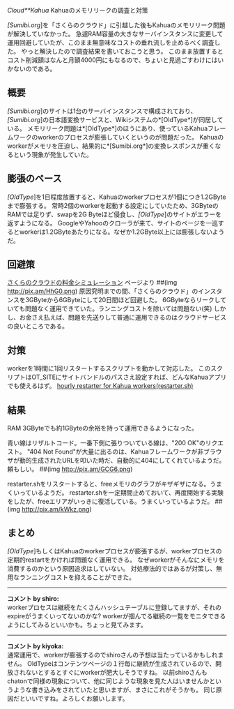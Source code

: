 *Cloud**Kahua* Kahuaのメモリリークの調査と対策

*[Sumibi.org*]を「さくらのクラウド」に引越した後もKahuaのメモリリーク問題が解決していなかった。
急遽RAM容量の大きなサーバインスタンスに変更して運用回避していたが、このまま無意味なコストの垂れ流しを止めるべく調査した。
やっと解決したので調査結果を書いておこうと思う。
このまま放置するとコスト削減額はなんと月額4000円にもなるので、ちょいと見過ごすわけにはいかないのである。

## 概要
*[Sumibi.org*]のサイトは1台のサーバインスタンスで構成されており、*[Sumibi.org*]の日本語変換サービスと、Wikiシステムの*[OldType*]が同居している。
メモリリーク問題は*[OldType*]のほうにあり、使っているKahuaフレームワークのworkerのプロセスが膨張していくというのが問題だった。
Kahuaのworkerがメモリを圧迫し、結果的に*[Sumibi.org*]の変換レスポンスが重くなるという現象が発生していた。

## 膨張のペース
*[OldType*]を1日程度放置すると、Kahuaのworkerプロセスが1個につき1.2GByteまで膨張する。
常時2個のworkerを起動する設定にしていたため、3GByteのRAMでは足りず、swapを2G Byteほど侵食し、*[OldType*]のサイトがエラーを返すようになる。
GoogleやYahooのクローラが来て、サイトのページを一巡するとworkerは1.2GByteあたりになる。なぜか1.2GByte以上には膨張しないようだ。

## 回避策
 [さくらのクラウドの料金シミュレーション](http://cloud.sakura.ad.jp/payment/simulation.php) ページより
 ##(img http://pix.am/HhG0.png)
原因究明までの間、「さくらのクラウド」のインスタンスを3GByteから6GByteにして20日間ほど回避した。
6GByteならリークしていても問題なく運用できていた。ランニングコストを除いては問題ない(笑)
しかし、お金さえ払えば、問題を先送りして普通に運用できるのはクラウドサービスの良いところである。

## 対策
workerを1時間に1回リスタートするスクリプトを動かして対応した。
このスクリプトはOT_SITEにサイトバンドルのパスさえ設定すれば、どんなKahuaアプリでも使えるはず。
 [hourly restarter for Kahua workers(restarter.sh)](http://gist.github.com/1669942)

## 結果
RAM 3GByteでも約1GByteの余裕を持って運用できるようになった。

青い線はリザルトコード。一番下側に張りついている線は、"200 OK"のリクエスト。
"404 Not Found"が大量に出るのは、Kahuaフレームワークが非ブラウザが動的生成されたURLを叩いた時だ、自動的に404にしてくれているようだ。頼もしい。
 ##(img http://pix.am/GCG6.png)

restarter.shをリスタートすると、freeメモリのグラフがキザギザになる。うまくいっているようだ。
restarter.shを一定期間止めておいて、再度開始する実験をしたが、freeエリアがいっきに復活している。うまくいっているようだ。
 ##(img http://pix.am/kWkz.png)

## まとめ
*[OldType*]もしくはKahuaのworkerプロセスが膨張するが、workerプロセスの定期的restartをかければ問題なく運用できる。
なぜworkerがそんなにメモリを消費するのかという原因追求はしていない。
対処療法的ではあるが対策し、無用なランニングコストを抑えることができた。



---

**コメント by shiro:**  
workerプロセスは継続をたくさんハッシュテーブルに登録してますが、それのexpireがうまくいってないのかな?
workerが掴んでる継続の一覧をモニタできるようにしてみるといいかも。ちょっと見てみます。


---

**コメント by kiyoka:**  
通常運用で、workerが膨張するのでshiroさんの予想は当たっているかもしれません。
OldTypeはコンテンツページの１行毎に継続が生成されているので、開放されないとするとすぐにworkerが肥大しそうですね。
以前shiroさんもchatonで同様の現象について、他に同じような現象を見た人はいませんかというような書き込みをされていたと思いますが、まさにこれがそうかも。
同じ原因だといいですね。よろしくお願いします。

